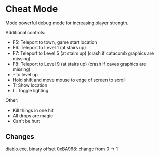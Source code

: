 # Cheat Mode

Mode powerful debug mode for increasing player strength.

Additional controls:

 * F5: Teleport to town, game start location
 * F6: Teleport to Level 1 (at stairs up)
 * F7: Teleport to Level 5 (at stairs up) (crash if catacomb graphics are missing)
 * F8: Teleport to Level 9 (at stairs up) (crash if caves graphics are missing)
 * `*` to level up
 * Hold shift and move mouse to edge of screen to scroll
 * T: Show location
 * L: Toggle lighting

Other:

 * Kill things in one hit
 * All drops are magic
 * Can't be hurt

## Changes

diablo.exe, binary offset 0xBA968: change from 0 -> 1
